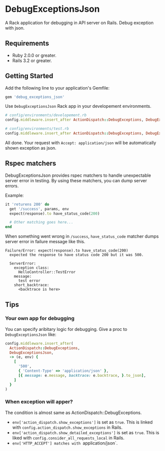 DebugExceptionsJson
===================

A Rack application for debugging in API server on Rails. Debug exception with json.

## Requirements
- Ruby 2.0.0 or greater.
- Rails 3.2 or greater.

## Getting Started
Add the following line to your application's Gemfile:

```ruby
gem 'debug_exceptions_json'
```

Use `DebugExceptionsJson` Rack app in your developement environments.

```ruby
# config/environments/developement.rb
config.middleware.insert_after ActionDispatch::DebugExceptions, DebugExceptionsJson

# config/environments/test.rb
config.middleware.insert_after ActionDispatch::DebugExceptions, DebugExceptionsJson
```

All done. Your request with `Accept: application/json` will be automatically shown exception as json.

## Rspec matchers
DebugExceptionsJson provides rspec matchers to handle unexpectable server error in testing.
By using these matchers, you can dump server errors.

Example:

```ruby
it 'returens 200' do
  get '/success', params, env
  expect(response).to have_status_code(200)

  # Other matching goes here...
end
```

When something went wrong in `/success`, `have_status_code` matcher dumps server error in failure message like this.

```
Failure/Error: expect(response).to have_status_code(200)
  expected the response to have status code 200 but it was 500.

  ServerError:
    exception class:
      HelloController::TestError
    message:
      test error
    short_backtrace:
      <backtrace is here>
```

## Tips
### Your own app for debugging
You can specify aribitary logic for debugging. Give a proc to `DebugExceptionsJson` like:

```ruby
config.middleware.insert_after(
  ActionDispatch::DebugExceptions,
  DebugExceptionsJson,
  -> (e, env) {
    [
      '500',
      { 'Content-Type' => 'application/json' },
      [{ message: e.message, backtrace: e.backtrace, }.to_json],
    ]
  }
)
```


### When exception will apper?
The condition is almost same as ActionDispatch::DebugExceptions.

- `env['action_dispatch.show_exceptions']` is set as `true`. This is linked with `config.action_dispatch.show_exceptions` in Rails.
- `env['action_dispatch.show_detailed_exceptions']` is set as `true`. This is liked with `config.consider_all_requests_local` in Rails.
- `env['HTTP_ACCEPT'] matches with `application/json`.

